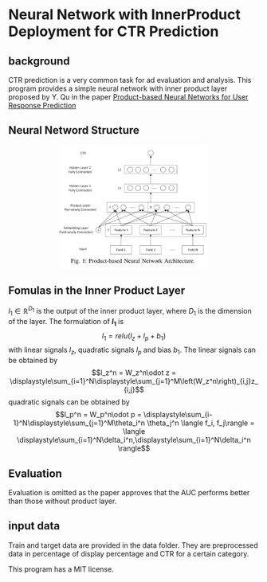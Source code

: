 # Neural Network with InnerProduct Deployment for CTR Prediction

## background 
CTR prediction is a very common task for ad evaluation and analysis.
This program provides a simple neural network with inner product layer proposed by Y. Qu in the paper [Product-based Neural Networks for User Response Prediction](https://arxiv.org/pdf/1611.00144)

## Neural Netword Structure
<p align="center">
<img src=".\images\NN_structure.jpg" style="width:60%; border:0;">
</p>

## Fomulas in the Inner Product Layer
$l_1 \in \mathbb R^{D_1}$ is the output of the inner product layer, where $D_1$ is the dimension of the layer. The formulation of **$l_1$** is $$l_1 = relu(l_z + l_p + b_1)$$
with linear signals $l_z$, quadratic signals $l_p$ and bias $b_1$.
The linear signals can be obtained by $$l_z^n = W_z^n\odot z = \displaystyle\sum_{i=1}^N\displaystyle\sum_{j=1}^M\left(W_z^n\right)_{i,j}z_{i,j}$$
quadratic signals can be obtained by $$l_p^n = W_p^n\odot p = \displaystyle\sum_{i-1}^N\displaystyle\sum_{j=1}^M\theta_i^n \theta_j^n \langle f_i, f_j\rangle = \langle \displaystyle\sum_{i=1}^N\delta_i^n,\displaystyle\sum_{i=1}^N\delta_i^n \rangle$$

## Evaluation
Evaluation is omitted as the paper approves that the AUC performs better than those without product layer.

## input data
Train and target data are provided in the data folder.
They are preprocessed data in percentage of display percentage and CTR for a certain category.

This program has a MIT license.
